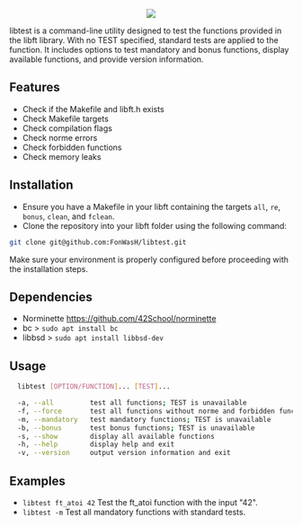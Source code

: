 <p align="center">
  <img src="https://raw.githubusercontent.com/FonWasH/libtest/main/image.png" />
</p>

libtest is a command-line utility designed to test the functions provided in the libft library.
With no TEST specified, standard tests are applied to the function.
It includes options to test mandatory and bonus functions, display available functions, and provide version information.

## Features
- Check if the Makefile and libft.h exists
- Check Makefile targets
- Check compilation flags
- Check norme errors
- Check forbidden functions
- Check memory leaks

## Installation
- Ensure you have a Makefile in your libft containing the targets `all`, `re`, `bonus`, `clean`, and `fclean`.
- Clone the repository into your libft folder using the following command:
```bash
git clone git@github.com:FonWasH/libtest.git
```
Make sure your environment is properly configured before proceeding with the installation steps.

## Dependencies
- Norminette https://github.com/42School/norminette
- bc > `sudo apt install bc`
- libbsd > `sudo apt install libbsd-dev`

## Usage
```bash
  libtest [OPTION/FUNCTION]... [TEST]...

  -a, --all         test all functions; TEST is unavailable
  -f, --force       test all functions without norme and forbidden functions check; TEST is unavailable
  -m, --mandatory   test mandatory functions; TEST is unavailable
  -b, --bonus       test bonus functions; TEST is unavailable
  -s, --show        display all available functions
  -h, --help        display help and exit
  -v, --version     output version information and exit
```
  
## Examples
- `libtest ft_atoi 42`	Test the ft_atoi function with the input "42".
- `libtest -m`			Test all mandatory functions with standard tests.

